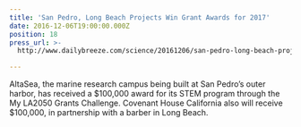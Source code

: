 ```yaml
---
title: 'San Pedro, Long Beach Projects Win Grant Awards for 2017'
date: 2016-12-06T19:00:00.000Z
position: 18
press_url: >-
  http://www.dailybreeze.com/science/20161206/san-pedro-long-beach-projects-win-grant-awards-for-2017

---
```




AltaSea, the marine research campus being built at San Pedro’s outer harbor, has received a $100,000 award for its STEM program through the My LA2050 Grants Challenge. Covenant House California also will receive $100,000, in partnership with a barber in Long Beach.

